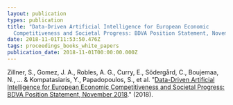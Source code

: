 ```yaml
---
layout: publication
types: publication
title: "Data-Driven Artificial Intelligence for European Economic
  Competitiveness and Societal Progress: BDVA Position Statement, November 2018"
date: 2018-11-01T11:53:50.476Z
tags: proceedings_books_white_papers
publication_date: 2018-11-01T00:00:00.000Z
---
```

Zillner, S., Gomez, J. A., Robles, A. G., Curry, E., Södergård, C., Boujemaa, N., ... & Kompatasiaris, Y., Papadopoulos, S., et al. "[Data-Driven Artificial Intelligence for European Economic Competitiveness and Societal Progress: BDVA Position Statement, November 2018](https://cris.vtt.fi/en/publications/data-driven-artificial-intelligence-for-european-economic-competi)." (2018).
